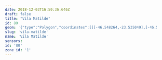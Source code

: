 ```yaml
---
date: 2018-12-03T16:50:36.646Z
draft: false
title: "Vila Matilde"
id: 80
geom: '{"type":"Polygon","coordinates":[[[-46.548264,-23.535049],[-46.547924,-23.535038],[-46.54759,-23.535102],[-46.546917,-23.536907],[-46.546728,-23.537254],[-46.546342,-23.537668],[-46.545396,-23.538326],[-46.539195,-23.54081],[-46.53875,-23.540882],[-46.536904,-23.540831],[-46.536026,-23.540905],[-46.535092,-23.541281],[-46.533268,-23.542577],[-46.529939,-23.544075],[-46.529466,-23.544368],[-46.527379,-23.546494],[-46.525508,-23.547857],[-46.524906,-23.548521],[-46.524245,-23.549433],[-46.523833,-23.549844],[-46.519253,-23.552458],[-46.519178,-23.552454],[-46.519062,-23.552273],[-46.518762,-23.552505],[-46.517976,-23.553252],[-46.517831,-23.553464],[-46.517964,-23.553561],[-46.517004,-23.554912],[-46.516183,-23.554697],[-46.514263,-23.553851],[-46.513889,-23.553472],[-46.513383,-23.552375],[-46.513158,-23.552057],[-46.511741,-23.550725],[-46.511184,-23.550334],[-46.510546,-23.550183],[-46.508653,-23.550151],[-46.508174,-23.549974],[-46.507484,-23.549424],[-46.506693,-23.548964],[-46.506291,-23.54883],[-46.50574,-23.548748],[-46.504808,-23.548811],[-46.502776,-23.549206],[-46.502199,-23.549375],[-46.501185,-23.546017],[-46.500496,-23.545368],[-46.499837,-23.544314],[-46.499432,-23.543813],[-46.49907,-23.543511],[-46.498513,-23.543186],[-46.497715,-23.542929],[-46.496894,-23.542874],[-46.493365,-23.543445],[-46.496235,-23.54006],[-46.495847,-23.539867],[-46.497177,-23.537549],[-46.498329,-23.535691],[-46.498537,-23.535558],[-46.501164,-23.532426],[-46.501459,-23.531501],[-46.501174,-23.530803],[-46.501872,-23.530429],[-46.505724,-23.527918],[-46.506639,-23.527492],[-46.507976,-23.527156],[-46.508484,-23.527116],[-46.509381,-23.527208],[-46.510908,-23.5275],[-46.51101,-23.527467],[-46.511431,-23.527524],[-46.514265,-23.527978],[-46.515402,-23.528445],[-46.519828,-23.530594],[-46.520496,-23.530861],[-46.521068,-23.531003],[-46.527659,-23.531792],[-46.527634,-23.531953],[-46.528237,-23.532012],[-46.529306,-23.531986],[-46.531864,-23.531654],[-46.532855,-23.531601],[-46.533418,-23.531637],[-46.548411,-23.534545],[-46.548264,-23.535049]]]}'
slug: 'vila-matilde'
name: 'Vila Matilde'
sensors:
id: '80'
zone_id: '1'
---
```

		
